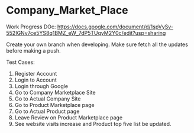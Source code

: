 # Company_Market_Place
Work Progress DOc:
https://docs.google.com/document/d/1spVySv-552IGNv7ce5YS8q1BMZ_eW_7dP5TUqyM2Y0c/edit?usp=sharing

Create your own branch when developing. Make sure fetch all the updates before making a push.

Test Cases:

1. Register Account
1. Login to Account
1. Login through Google
1. Go to Company Marketplace Site
1. Go to Actual Company Site
1. Go to Product Marketplace page
1. Go to Actual Product page
1. Leave Review on Product Marketplace page
1. See website visits increase and Product top five list be updated.

